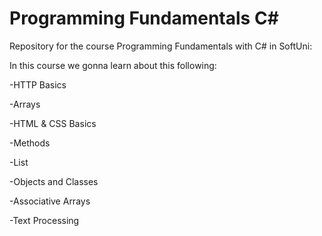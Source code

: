 # Programming Fundamentals C#
Repository for the course Programming Fundamentals with C# in SoftUni:

In this course we gonna learn about this following: 

-HTTP Basics 

-Arrays

-HTML & CSS Basics 

-Methods 

-List 

-Objects and Classes

-Associative Arrays

-Text Processing


